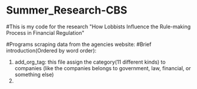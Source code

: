 # Summer_Research-CBS
#This is my code for the research "How Lobbists Influence the Rule-making Process in Financial Regulation"

#Programs scraping data from the agencies website:
#Brief introduction(Ordered by word order):
1. add_org_tag: this file assign the category(11 different kinds) to companies (like the companies belongs to government, law, financial, or something else) 
2. 



















